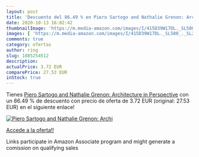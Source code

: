 ```yaml
---
layout: post
title: 'Descuento del 86.49 % en Piero Sartogo and Nathalie Grenon: Archi'
date: 2020-10-13 16:02:42
thumbnailImage: 'https://m.media-amazon.com/images/I/415D39W17DL._SL500_._SL200_.gif'
images: [ 'https://m.media-amazon.com/images/I/415D39W17DL._SL500_._SL200_.gif' ]
comments: true
category: ofertas
author: ring
slug: 1885254512
description:
actualPrice: 3.72 EUR
comparePrice: 27.53 EUR
inStock: true
---
```


Tienes [Piero Sartogo and Nathalie Grenon: Architecture in Perspective](https://www.amazon.es/dp/1885254512/?tag=tolees-21) con un 86.49 % de descuento con precio de oferta de 3.72 EUR (original: 27.53 EUR) en el siguiente enlace!

[![Piero Sartogo and Nathalie Grenon: Archi](https://m.media-amazon.com/images/I/415D39W17DL._SL500_._SL200_.gif)](https://www.amazon.es/dp/1885254512/?tag=tolees-21)

[Accede a la oferta!!](https://www.amazon.es/dp/1885254512/?tag=tolees-21)

Links participate in Amazon Associate program and might generate a comission on qualifying sales


